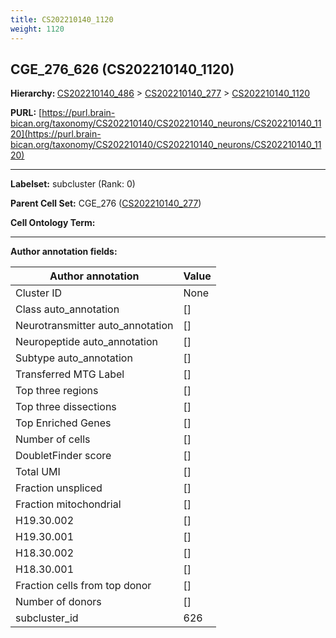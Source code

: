```yaml
---
title: CS202210140_1120
weight: 1120
---
```

## CGE_276_626 (CS202210140_1120)
<b>Hierarchy: </b>
[CS202210140_486](../CS202210140_486) >
[CS202210140_277](../CS202210140_277) >
[CS202210140_1120](../CS202210140_1120)

**PURL:** [https://purl.brain-bican.org/taxonomy/CS202210140/CS202210140_neurons/CS202210140_1120](https://purl.brain-bican.org/taxonomy/CS202210140/CS202210140_neurons/CS202210140_1120)

---


**Labelset:** subcluster (Rank: 0)

**Parent Cell Set:** CGE_276 ([CS202210140_277](../CS202210140_277))



**Cell Ontology Term:** 

[MARKER GENES.]: #


---

[TRANSFERRED ANNOTATIONS.]: #


[AUTHOR ANNOTATION FIELDS.]: #


**Author annotation fields:**

| Author annotation | Value |
|-------------------|-------|
|Cluster ID|None|
|Class auto_annotation|[]|
|Neurotransmitter auto_annotation|[]|
|Neuropeptide auto_annotation|[]|
|Subtype auto_annotation|[]|
|Transferred MTG Label|[]|
|Top three regions|[]|
|Top three dissections|[]|
|Top Enriched Genes|[]|
|Number of cells|[]|
|DoubletFinder score|[]|
|Total UMI|[]|
|Fraction unspliced|[]|
|Fraction mitochondrial|[]|
|H19.30.002|[]|
|H19.30.001|[]|
|H18.30.002|[]|
|H18.30.001|[]|
|Fraction cells from top donor|[]|
|Number of donors|[]|
|subcluster_id|626|
